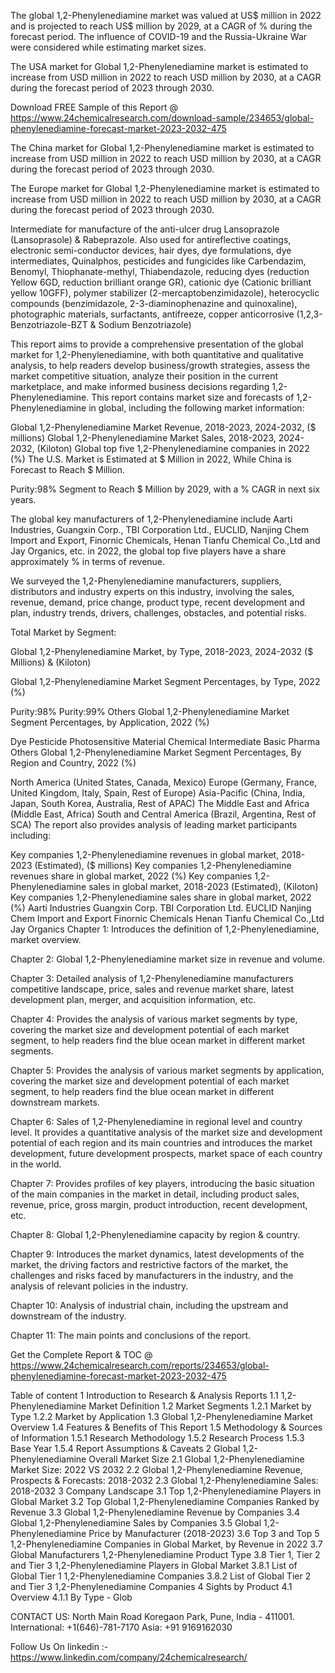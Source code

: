 The global 1,2-Phenylenediamine market was valued at US$ million in 2022 and is projected to reach US$ million by 2029, at a CAGR of % during the forecast period. The influence of COVID-19 and the Russia-Ukraine War were considered while estimating market sizes.

The USA market for Global 1,2-Phenylenediamine  market is estimated to increase from USD million in 2022 to reach USD million by 2030, at a CAGR during the forecast period of 2023 through 2030.

Download FREE Sample of this Report @ https://www.24chemicalresearch.com/download-sample/234653/global-phenylenediamine-forecast-market-2023-2032-475

The China market for Global 1,2-Phenylenediamine market is estimated to increase from USD million in 2022 to reach USD million by 2030, at a CAGR during the forecast period of 2023 through 2030.

The Europe market for Global 1,2-Phenylenediamine  market is estimated to increase from USD million in 2022 to reach USD million by 2030, at a CAGR during the forecast period of 2023 through 2030.

Intermediate for manufacture of the anti-ulcer drug Lansoprazole (Lansoprasole) & Rabeprazole. Also used for antireflective coatings, electronic semi-conductor devices, hair dyes, dye formulations, dye intermediates, Quinalphos, pesticides and fungicides like Carbendazim, Benomyl, Thiophanate-methyl, Thiabendazole, reducing dyes (reduction Yellow 6GD, reduction brilliant orange GR), cationic dye (Cationic brilliant yellow 10GFF), polymer stabilizer (2-mercaptobenzimidazole), heterocyclic compounds (benzimidazole, 2-3-diaminophenazine and quinoxaline), photographic materials, surfactants, antifreeze, copper anticorrosive (1,2,3-Benzotriazole-BZT & Sodium Benzotriazole)

This report aims to provide a comprehensive presentation of the global market for 1,2-Phenylenediamine, with both quantitative and qualitative analysis, to help readers develop business/growth strategies, assess the market competitive situation, analyze their position in the current marketplace, and make informed business decisions regarding 1,2-Phenylenediamine. This report contains market size and forecasts of 1,2-Phenylenediamine in global, including the following market information:

Global 1,2-Phenylenediamine Market Revenue, 2018-2023, 2024-2032, ($ millions)
Global 1,2-Phenylenediamine Market Sales, 2018-2023, 2024-2032, (Kiloton)
Global top five 1,2-Phenylenediamine companies in 2022 (%)
The U.S. Market is Estimated at $ Million in 2022, While China is Forecast to Reach $ Million.

Purity:98% Segment to Reach $ Million by 2029, with a % CAGR in next six years.

The global key manufacturers of 1,2-Phenylenediamine include Aarti Industries, Guangxin Corp., TBI Corporation Ltd., EUCLID, Nanjing Chem Import and Export, Finornic Chemicals, Henan Tianfu Chemical Co.,Ltd and Jay Organics, etc. in 2022, the global top five players have a share approximately % in terms of revenue.

We surveyed the 1,2-Phenylenediamine manufacturers, suppliers, distributors and industry experts on this industry, involving the sales, revenue, demand, price change, product type, recent development and plan, industry trends, drivers, challenges, obstacles, and potential risks.

Total Market by Segment:

Global 1,2-Phenylenediamine Market, by Type, 2018-2023, 2024-2032 ($ Millions) & (Kiloton)

Global 1,2-Phenylenediamine Market Segment Percentages, by Type, 2022 (%)

Purity:98%
Purity:99%
Others
Global 1,2-Phenylenediamine Market Segment Percentages, by Application, 2022 (%)

Dye
Pesticide
Photosensitive Material
Chemical Intermediate
Basic Pharma
Others
Global 1,2-Phenylenediamine Market Segment Percentages, By Region and Country, 2022 (%)

North America (United States, Canada, Mexico)
Europe (Germany, France, United Kingdom, Italy, Spain, Rest of Europe)
Asia-Pacific (China, India, Japan, South Korea, Australia, Rest of APAC)
The Middle East and Africa (Middle East, Africa)
South and Central America (Brazil, Argentina, Rest of SCA)
The report also provides analysis of leading market participants including:

Key companies 1,2-Phenylenediamine revenues in global market, 2018-2023 (Estimated), ($ millions)
Key companies 1,2-Phenylenediamine revenues share in global market, 2022 (%)
Key companies 1,2-Phenylenediamine sales in global market, 2018-2023 (Estimated), (Kiloton)
Key companies 1,2-Phenylenediamine sales share in global market, 2022 (%)
Aarti Industries
Guangxin Corp.
TBI Corporation Ltd.
EUCLID
Nanjing Chem Import and Export
Finornic Chemicals
Henan Tianfu Chemical Co.,Ltd
Jay Organics
Chapter 1: Introduces the definition of 1,2-Phenylenediamine, market overview.

Chapter 2: Global 1,2-Phenylenediamine market size in revenue and volume.

Chapter 3: Detailed analysis of 1,2-Phenylenediamine manufacturers competitive landscape, price, sales and revenue market share, latest development plan, merger, and acquisition information, etc.

Chapter 4: Provides the analysis of various market segments by type, covering the market size and development potential of each market segment, to help readers find the blue ocean market in different market segments.

Chapter 5: Provides the analysis of various market segments by application, covering the market size and development potential of each market segment, to help readers find the blue ocean market in different downstream markets.

Chapter 6: Sales of 1,2-Phenylenediamine in regional level and country level. It provides a quantitative analysis of the market size and development potential of each region and its main countries and introduces the market development, future development prospects, market space of each country in the world.

Chapter 7: Provides profiles of key players, introducing the basic situation of the main companies in the market in detail, including product sales, revenue, price, gross margin, product introduction, recent development, etc.

Chapter 8: Global 1,2-Phenylenediamine capacity by region & country.

Chapter 9: Introduces the market dynamics, latest developments of the market, the driving factors and restrictive factors of the market, the challenges and risks faced by manufacturers in the industry, and the analysis of relevant policies in the industry.

Chapter 10: Analysis of industrial chain, including the upstream and downstream of the industry.

Chapter 11: The main points and conclusions of the report.

Get the Complete Report & TOC @ https://www.24chemicalresearch.com/reports/234653/global-phenylenediamine-forecast-market-2023-2032-475

Table of content
1 Introduction to Research & Analysis Reports
1.1 1,2-Phenylenediamine Market Definition
1.2 Market Segments
1.2.1 Market by Type
1.2.2 Market by Application
1.3 Global 1,2-Phenylenediamine Market Overview
1.4 Features & Benefits of This Report
1.5 Methodology & Sources of Information
1.5.1 Research Methodology
1.5.2 Research Process
1.5.3 Base Year
1.5.4 Report Assumptions & Caveats
2 Global 1,2-Phenylenediamine Overall Market Size
2.1 Global 1,2-Phenylenediamine Market Size: 2022 VS 2032
2.2 Global 1,2-Phenylenediamine Revenue, Prospects & Forecasts: 2018-2032
2.3 Global 1,2-Phenylenediamine Sales: 2018-2032
3 Company Landscape
3.1 Top 1,2-Phenylenediamine Players in Global Market
3.2 Top Global 1,2-Phenylenediamine Companies Ranked by Revenue
3.3 Global 1,2-Phenylenediamine Revenue by Companies
3.4 Global 1,2-Phenylenediamine Sales by Companies
3.5 Global 1,2-Phenylenediamine Price by Manufacturer (2018-2023)
3.6 Top 3 and Top 5 1,2-Phenylenediamine Companies in Global Market, by Revenue in 2022
3.7 Global Manufacturers 1,2-Phenylenediamine Product Type
3.8 Tier 1, Tier 2 and Tier 3 1,2-Phenylenediamine Players in Global Market
3.8.1 List of Global Tier 1 1,2-Phenylenediamine Companies
3.8.2 List of Global Tier 2 and Tier 3 1,2-Phenylenediamine Companies
4 Sights by Product
4.1 Overview
4.1.1 By Type - Glob

CONTACT US:
North Main Road Koregaon Park, Pune, India - 411001.
International: +1(646)-781-7170
Asia: +91 9169162030

Follow Us On linkedin :- https://www.linkedin.com/company/24chemicalresearch/
